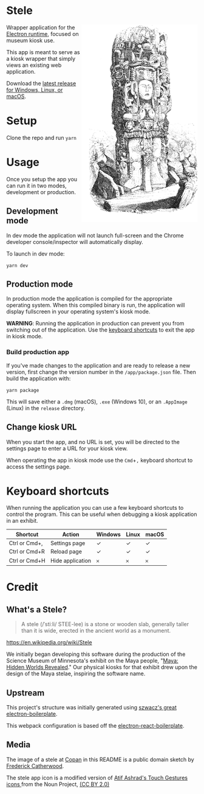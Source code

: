 # Stele

<img align="right" alt="Image of a Maya stele at Copan, by Frederick Catherwood" src="/resources/copan.png" />

Wrapper application for the [Electron runtime](http://electron.atom.io), focused on museum kiosk use.

This app is meant to serve as a kiosk wrapper that simply views an existing web application.

Download the [latest release for Windows, Linux, or macOS](https://github.com/scimusmn/stele/releases/latest).

# Setup

Clone the repo and run `yarn`

# Usage
Once you setup the app you can run it in two modes, development or production.

## Development mode
In dev mode the application will not launch full-screen and the Chrome developer console/inspector will automatically display.

To launch in dev mode:

    yarn dev

## Production mode
In production mode the application is compiled for the appropriate operating system. When this compiled binary is run, the application will display fullscreen in your operating system's kiosk mode.

**WARNING**: Running the application in production can prevent you from switching out of the application. Use the [keyboard shortcuts](#keyboard-shortcuts) to exit the app in kiosk mode.

### Build production app
If you've made changes to the application and are ready to release a new version, first change the version number in the `/app/package.json` file. Then build the application with:

    yarn package

This will save either a `.dmg` (macOS), `.exe` (Windows 10), or an `.AppImage` (Linux) in the `release` directory.

## Change kiosk URL
When you start the app, and no URL is set, you will be directed to the settings page to enter a URL for your kiosk view.

When operating the app in kiosk mode use the `Cmd`+`,` keyboard shortcut to access the settings page.

# Keyboard shortcuts
When running the application you can use a few keyboard shortcuts to control the program. This can be useful when debugging a kiosk application in an exhibit.

| Shortcut      | Action           | Windows | Linux | macOS |
| ---           | ---              | ---     | ---   | ---   |
| Ctrl or Cmd+, | Settings page    | ✓       | ✓     | ✓     |
| Ctrl or Cmd+R | Reload page      | ✓       | ✓     | ✓     |
| Ctrl or Cmd+H | Hide application | 𐄂       | 𐄂     | 𐄂     |

# Credit
## What's a Stele?
> A stele (/ˈstiːli/ STEE-lee) is a stone or wooden slab, generally taller than it is wide, erected in the ancient world as a monument.

https://en.wikipedia.org/wiki/Stele

We initially began developing this software during the production of the Science Museum of Minnesota's exhibit on the Maya people, "[Maya: Hidden Worlds Revealed](https://www.smm.org/exhibitrental/maya-hidden-worlds-revealed)." Our physical kiosks for that exhibit drew upon the design of the Maya stelae, inspiring the software name.

## Upstream
This project's structure was initially generated using [szwacz's great electron-boilerplate](https://github.com/szwacz/electron-boilerplate).

This webpack configuration is based off the [electron-react-boilerplate](https://github.com/electron-react-boilerplate/electron-react-boilerplate).

## Media
The image of a stele at [Copan](https://uncoveredhistory.com/honduras/copan/the-stelae-of-copan/) in this README is a public domain sketch by [Frederick Catherwood](https://en.wikipedia.org/wiki/Frederick_Catherwood).

The stele app icon is a modified version of [ Atif Ashrad's Touch Gestures icons ](https://thenounproject.com/atifarshad/collection/touch-gestures/) from the Noun Project, [(CC BY 2.0)](https://creativecommons.org/licenses/by/2.0/)
